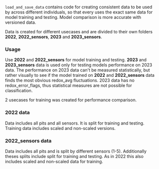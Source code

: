`load_and_save_data` contains code for creating consistent data to be used by across different individuals, so that every uses the exact same data for model training and testing.
Model comparison is more accurate with versioned data.

Data is created for different usecases and are divided to their own folders **2022**, **2022_sensors**, **2023** and **2023_sensors**.

### Usage

Use **2022** and **2022_sensors** for model training and testing. **2023** and **2023_sensors** data is used only for testing models performance on 2023 data.
The performance on 2023 data can't be measured statistically, but rather visually to see if the model trained on **2022** and **2022_sensors** data finds the most obvious redox_avg fluctuations.
2023 data has no redox_error_flags, thus statistical measures are not possible for classification.

2 usecases for training was created for performance comparison. 

### 2022 data
Data includes all pits and all sensors. It is split for training and testing. Training data includes scaled and non-scaled versions.

### 2022_sensors data
Data includes all pits and is split by different sensors (1-5). Additionally theses splits include split for training and testing. As in 2022 this also includes scaled and non-scaled data for training.
